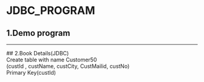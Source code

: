 # JDBC_PROGRAM
##  1.Demo program<br>
<hr>
##  2.Book Details(JDBC)<br>
Create table with name Customer50 <br>
(custId , custName, custCity, CustMailid, custNo)<br>
Primary Key(custId)
